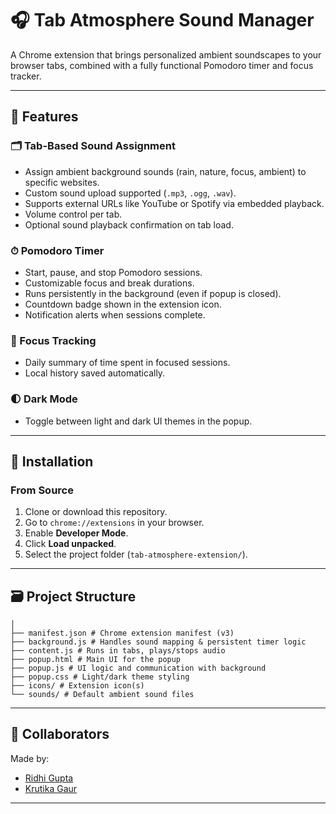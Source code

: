 # 🎧 Tab Atmosphere Sound Manager

A Chrome extension that brings personalized ambient soundscapes to your browser tabs, combined with a fully functional Pomodoro timer and focus tracker.

---

## 🌟 Features

### 🗂 Tab-Based Sound Assignment
- Assign ambient background sounds (rain, nature, focus, ambient) to specific websites.
- Custom sound upload supported (`.mp3`, `.ogg`, `.wav`).
- Supports external URLs like YouTube or Spotify via embedded playback.
- Volume control per tab.
- Optional sound playback confirmation on tab load.

### ⏱ Pomodoro Timer
- Start, pause, and stop Pomodoro sessions.
- Customizable focus and break durations.
- Runs persistently in the background (even if popup is closed).
- Countdown badge shown in the extension icon.
- Notification alerts when sessions complete.

### 🎯 Focus Tracking
- Daily summary of time spent in focused sessions.
- Local history saved automatically.

### 🌓 Dark Mode
- Toggle between light and dark UI themes in the popup.

---


## 🚀 Installation

### From Source
1. Clone or download this repository.
2. Go to `chrome://extensions` in your browser.
3. Enable **Developer Mode**.
4. Click **Load unpacked**.
5. Select the project folder (`tab-atmosphere-extension/`).

---

## 🗃 Project Structure 
``` tab-atmosphere-extension/
│
├── manifest.json # Chrome extension manifest (v3)
├── background.js # Handles sound mapping & persistent timer logic
├── content.js # Runs in tabs, plays/stops audio
├── popup.html # Main UI for the popup
├── popup.js # UI logic and communication with background
├── popup.css # Light/dark theme styling
├── icons/ # Extension icon(s)
└── sounds/ # Default ambient sound files
 ```

---

## 🙌 Collaborators

Made by:
- [Ridhi Gupta](https://github.com/dev-ridhi)
- [Krutika Gaur](https://github.com/gaurkrutika)


---


